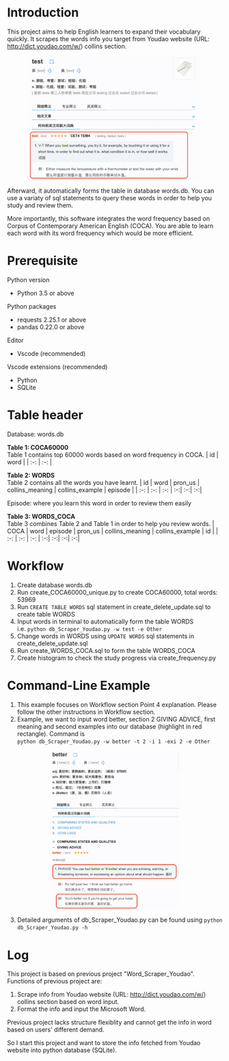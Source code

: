 # Introduction
This project aims to help English learners to expand their vocabulary quickly. It scrapes the words info you target from Youdao website (URL: http://dict.youdao.com/w/) collins section.

<p style = "text-align: center;">
    <img src = "md_fig/f1_test.png" width = "400">
</p>

Afterward, it automatically forms the table in database words.db. You can use a variaty of sql statements to query these words in order to help you study and review them.

More importantly, this software integrates the word frequency based on Corpus of Contemporary American English (COCA). You are able to learn each word with its word frequency which would be more efficient. 

# Prerequisite
Python version
* Python 3.5 or above

Python packages
* requests 2.25.1 or above
* pandas 0.22.0 or above

Editor
* Vscode (recommended)

Vscode extensions (recommended)
* Python
* SQLite

# Table header
Database: words.db

**Table 1: COCA60000**  
Table 1 contains top 60000 words based on word frequency in COCA.
| id | word |
| :-: | :-: |

**Table 2: WORDS**  
Table 2 contains all the words you have learnt.
| id | word | pron_us | collins_meaning | collins_example | episode |
| :-: | :-: | :-: | :-:| :-:| :-:|

Episode: where you learn this word in order to review them easily

**Table 3: WORDS_COCA**  
Table 3 combines Table 2 and Table 1 in order to help you review words.
| COCA | word |	episode | pron_us |	collins_meaning | collins_example |	id |
| :-: | :-: | :-: | :-:| :-:| :-:| :-:|

# Workflow
1. Create database words.db
2. Run create_COCA60000_unique.py to create COCA60000, total words: 53969
2. Run `CREATE TABLE WORDS` sql statement in create_delete_update.sql to create table WORDS
3. Input words in terminal to automatically form the table WORDS  
i.e. `python db_Scraper_Youdao.py -w test -e Other`
4. Change words in WORDS using `UPDATE WORDS` sql statements in create_delete_update.sql
5. Run create_WORDS_COCA.sql to form the table WORDS_COCA
6. Create histogram to check the study progress via create_frequency.py

# Command-Line Example
1. This example focuses on Workflow section Point 4 explanation. Please follow the other instructions in Workflow section.
2. Example, we want to input word better, section 2 GIVING ADVICE, first meaning and second examples into our database (highlight in red rectangle). Command is  
`python db_Scraper_Youdao.py -w better -t 2 -i 1 -exi 2 -e Other`
<p style = "text-align: center;">
    <img src = "md_fig/f2_better.png" width = "300">
</p>

3. Detailed arguments of db_Scraper_Youdao.py can be found using `python db_Scraper_Youdao.py -h`

# Log
This project is based on previous project "Word_Scraper_Youdao". Functions of previous project are:  
1. Scrape info from Youdao website (URL: http://dict.youdao.com/w/) collins section based on word input.
2. Format the info and input the Microsoft Word.

Previous project lacks structure flexiblity and cannot get the info in word based on users' different demand.

So I start this project and want to store the info fetched from Youdao website into python database (SQLite).